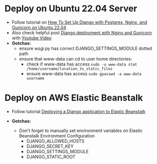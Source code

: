 # Deploy on Ubuntu 22.04 Server
- Follow tutorial on [How To Set Up Django with Postgres, Nginx, and Gunicorn on Ubuntu 22.04](https://www.digitalocean.com/community/tutorials/how-to-set-up-django-with-postgres-nginx-and-gunicorn-on-ubuntu-22-04)
- Also check helpful post [Django deployment with Nginx and Gunicorn](https://pylessons.com/django-deployment) with [Youtube Video](https://www.youtube.com/watch?v=1fjpNXK7yqc)
- **Gotchas:**
    - ensure wsgi.py has correct DJANGO_SETTINGS_MODULE dotted path
    - ensure that www-data can cd to user home directories:
        - check if www-data has access
            `sudo -u www-data stat /home/username/location_to_static_files`
        - ensure www-data has access
            `sudo gpasswd -a www-data username`

# Deploy on AWS Elastic Beanstalk
- Follow tutorial [Deploying a Django application to Elastic Beanstalk](https://docs.aws.amazon.com/elasticbeanstalk/latest/dg/create-deploy-python-django.html)

- **Gotchas:**
    - Don't forget to manually set environment variables on Elastic Beanstalk Environment Configuration
        - DJANGO_ALLOWED_HOSTS
        - DJANGO_SECRET_KEY
        - DJANGO_SETTINGS_MODULE
        - DJANGO_STATIC_ROOT

